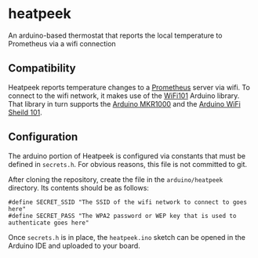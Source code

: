 # heatpeek
An arduino-based thermostat that reports the local temperature to Prometheus via a wifi connection

## Compatibility
Heatpeek reports temperature changes to a [Prometheus](https://prometheus.io/) server via wifi. To connect to the wifi network, it makes use of the [WiFi101](https://www.arduino.cc/en/Reference/WiFi101) Arduino library. That library in turn supports the [Arduino MKR1000](https://www.arduino.cc/en/Guide/MKR1000) and the [Arduino WiFi Sheild 101](https://www.arduino.cc/en/Guide/ArduinoWiFiShield101).

## Configuration
The arduino portion of Heatpeek is configured via constants that must be defined in `secrets.h`. For obvious reasons, this file is not committed to git. 

After cloning the repository, create the file in the `arduino/heatpeek` directory. Its contents should be as follows:
```
#define SECRET_SSID "The SSID of the wifi network to connect to goes here"
#define SECRET_PASS "The WPA2 password or WEP key that is used to authenticate goes here"
```

Once `secrets.h` is in place, the `heatpeek.ino` sketch can be opened in the Arduino IDE and uploaded to your board.
